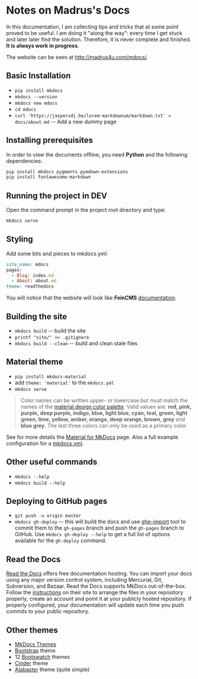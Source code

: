# Notes on Madrus's Docs

In this documentation, I am collecting tips and tricks that at some point proved to be useful. I am doing it "along the way": every time I get stuck and later later find the solution. Therefore, it is never complete and finished. __It is always work in progress__.

The website can be seen at http://madrus4u.com/mdocs/.

## Basic Installation

* `pip install mkdocs`
* `mkdocs --version`
* `mkdocs new mdocs`
* `cd mdocs`
* `curl 'https://jaspervdj.be/lorem-markdownum/markdown.txt' > docs/about.md` -- Add a new dummy page

## Installing prerequisites

In order to view the documents offline, you need __Python__ and the following dependencies:

```bash
pip install mkdocs pygments pymdown-extensions
pip install fontawesome-markdown
```

## Running the project in DEV

Open the command prompt in the project root directory and type:

```bash
mkdocs serve
```

## Styling

Add some bits and pieces to mkdocs.yml:

```ruby
site_name: mdocs
pages:
  - Blog: index.md
  - About: about.md
theme: readthedocs
```

You will notice that the website will look like __FeinCMS__ [documentation][feincms].

## Building the site

* `mkdocs build` -- build the site
* `printf "site/" >> .gitignore`
* `mkdocs build --clean` -- build and clean stale files

## Material theme

* `pip install mkdocs-material`
* add `theme: 'material'` to the `mkdocs.yml`
* `mkdocs serve`

> Color names can be written upper- or lowercase but must match the names of the [material design color palette][m-colors]. Valid values are: __red, pink, purple, deep purple, indigo, blue, light blue, cyan, teal, green, light green, lime, yellow, amber, orange, deep orange, brown, grey__ and __blue grey__. The last three colors can only be used as a primary color.

See for more details the [Material for MkDocs][material] page. Also a full example configuration for a [mkdocs.yml][full-config].

## Other useful commands

* `mkdocs --help`
* `mkdocs build --help`

## Deploying to GitHub pages

* `git push -u origin master`
* `mkdocs gh-deploy` -- this will build the docs and use [ghp-import][ghp] tool to commit them to the `gh-pages` branch and push the `gh-pages` branch to GitHub. Use `mkdocs gh-deploy --help` to get a full list of options available for the `gh-deploy` command.

## Read the Docs

[Read the Docs][rtdocs] offers free documentation hosting. You can import your docs using any major version control system, including Mercurial, Git, Subversion, and Bazaar. Read the Docs supports MkDocs out-of-the-box. Follow the [instructions][instructions] on their site to arrange the files in your repository properly, create an account and point it at your publicly hosted repository. If properly configured, your documentation will update each time you push commits to your public repository.

## Other themes

* [MkDocs Themes](https://github.com/mkdocs/mkdocs/wiki/MkDocs-Themes)
* [Bootstrap](https://github.com/mkdocs/mkdocs-bootstrap) theme
* 12 [Bootswatch](http://mkdocs.github.io/mkdocs-bootswatch/) themes
* [Cinder](http://sourcefoundry.org/cinder/) theme
* [Alabaster](https://github.com/iamale/mkdocs-alabaster) theme (quite simple)

[feincms]: https://feincms-django-cms.readthedocs.io/en/latest/#
[ghp]: https://github.com/davisp/ghp-import
[rtdocs]: https://readthedocs.org/
[instructions]: https://read-the-docs.readthedocs.io/en/latest/getting_started.html
[material]: http://squidfunk.github.io/mkdocs-material/
[m-colors]: https://www.materialui.co/colors
[full-config]: http://squidfunk.github.io/mkdocs-material/getting-started/#full-example
